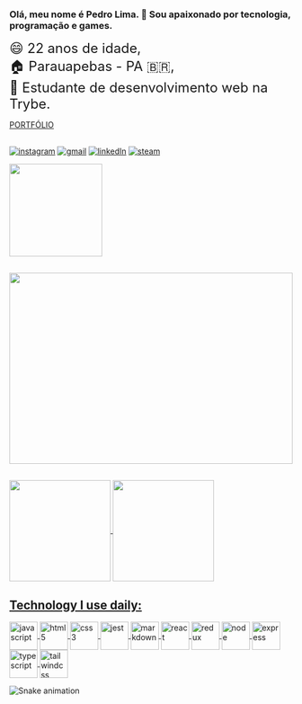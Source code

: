 ### Olá, meu nome é Pedro Lima. :vulcan_salute: Sou apaixonado por tecnologia, programação e games.

<p>
  <span><font size="5"> 😄 22 anos de idade,</font></span>
  <br>
  <span><font size="5">🏠 Parauapebas - PA 🇧🇷,</font></span>
  <br>
  <span><font size="5">📓 Estudante de desenvolvimento web na Trybe.</font></span>
  <br>
</p>

<a href="https://portfolioweb-eight.vercel.app">
<p>PORTFÓLIO</p>
</a>

##	
[![instagram](https://img.shields.io/badge/Instagram-E4405F?style=for-the-badge&logo=instagram&logoColor=white)](https://www.instagram.com/pedropdin/)
[![gmail](https://img.shields.io/badge/Gmail-D14836?style=for-the-badge&logo=gmail&logoColor=white)](mailto:pedro.oficial1969@gmail.com)
[![linkedIn](https://img.shields.io/badge/LinkedIn-0077B5?style=for-the-badge&logo=linkedin&logoColor=white)](https://www.linkedin.com/in/in-pedrolima)
[![steam](https://img.shields.io/badge/Steam-000000?style=for-the-badge&logo=steam&logoColor=white)](https://steamcommunity.com/id/pdinbr/)

<div>
<a href="https://www.codewars.com/users/PedroPDIN" target="_blank">
    <img width="165" src="https://www.codewars.com/users/PedroPDIN/badges/micro" />
</a>
	
##
	
<img height=340px width=100% src='https://i.pinimg.com/originals/ea/c2/61/eac26181f6a03a98c7828992be7e346a.gif'>
	
##
<div>
<a href="https://github.com/PedroPDIN">
<img height="180em"   align="center" src="https://github-readme-stats.vercel.app/api?username=PedroPDIN&show_icons=true&theme=dark&include_all_commits=true&count_private=true"/>
<img height="180em"  align="center" src="https://github-readme-stats.vercel.app/api/top-langs/?username=PedroPDIN&layout=compact&langs_count=7&theme=dark" />
</div>
	
##
	
## Technology I use daily:
	
<div style = 'display: inline_block'>

<a href="https://developer.mozilla.org/pt-BR/docs/Web/JavaScript">
<img align='center' width=50px alt='javascript' src='https://cdn.jsdelivr.net/gh/devicons/devicon/icons/javascript/javascript-original.svg' />
</a>
<a href="https://developer.mozilla.org/pt-BR/docs/Web/HTML">
<img align='center' width=50px alt='html5' src="https://cdn.jsdelivr.net/gh/devicons/devicon/icons/html5/html5-plain-wordmark.svg" />
</a>
<a href="https://developer.mozilla.org/pt-BR/docs/Web/CSS">
<img align='center' width=50px alt='css3' src="https://cdn.jsdelivr.net/gh/devicons/devicon/icons/css3/css3-plain-wordmark.svg" />
</a>
<a href="https://jestjs.io/pt-BR/docs/using-matchers">
<img align='center' width=50px alt='jest' src="https://cdn.jsdelivr.net/gh/devicons/devicon/icons/jest/jest-plain.svg" />
</a>
<a href="https://docs.pipz.com/central-de-ajuda/learning-center/guia-basico-de-markdown#open">
<img align='center' width=50px alt='markdown' src='https://cdn.jsdelivr.net/gh/devicons/devicon/icons/markdown/markdown-original.svg' />
</a>
<a href="https://pt-br.reactjs.org/">
<img align='center' width=50px alt='react' src="https://cdn.jsdelivr.net/gh/devicons/devicon/icons/react/react-original-wordmark.svg" />
</a>
<a href="https://redux.js.org/">
<img align='center' width=50px alt='redux' src="https://cdn.jsdelivr.net/gh/devicons/devicon/icons/redux/redux-original.svg" />
</a>
<a href="https://nodejs.org/en/docs/">
<img align='center' width=50px alt='node' src="https://cdn.jsdelivr.net/gh/devicons/devicon/icons/nodejs/nodejs-original.svg" />
</a>
<a href="https://expressjs.com/pt-br/">
<img align='center' width=50px alt='express' src="https://assets.website-files.com/61ca3f775a79ec5f87fcf937/6202fcdee5ee8636a145a41b_1234.png" />
</a>
<a href="https://expressjs.com/pt-br/">
<img align='center' width=50px alt='typescript' src="https://cdn.jsdelivr.net/gh/devicons/devicon/icons/typescript/typescript-original.svg" />
</a>
<a href="[tailwindcss](https://www.typescriptlang.org/branding/)">
<img align='center' width=50px alt='tailwindcss' src="https://cdn.jsdelivr.net/gh/devicons/devicon/icons/tailwindcss/tailwindcss-plain.svg" />
</a>
</div>

  ![Snake animation](https://github.com/PedroPDIN/PedroPDIN/blob/output/github-contribution-grid-snake.svg)
